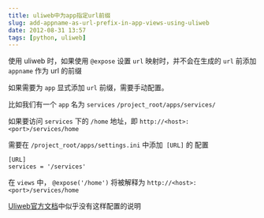 ```yaml
---
title: uliweb中为app指定url前缀
slug: add-appname-as-url-prefix-in-app-views-using-uliweb
date: 2012-08-31 13:57
tags: [python, uliweb]
---
```


使用 uliweb 时，如果使用 `@expose` 设置 `url` 映射时，并不会在生成的 `url` 
前添加 `appname` 作为 url 的前缀

如果需要为 `app` 显式添加 `url` 前缀，需要手动配置。

比如我们有一个 `app` 名为 `services` `/project_root/apps/services/`

如果要访问 `services` 下的 `/home` 地址，即 `http://<host>:<port>/services/home`

需要在 `/project_root/apps/settings.ini` 中添加` [URL]` 的 配置

    [URL]
    services = '/services'

在 `views` 中， `@expose('/home')` 将被解释为 `http://<host>:<port>/services/home`

[Uliweb官方文档][1]中似乎没有这样配置的说明

[1]: http://uliweb.readthedocs.org/en/latest/url_mapping.html
